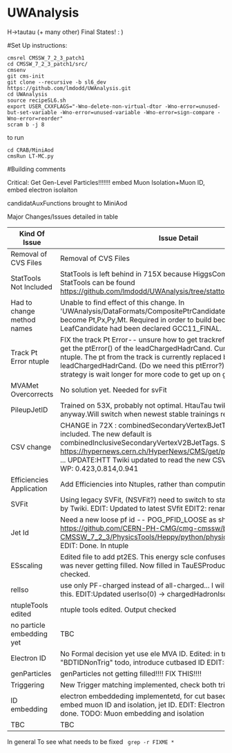 UWAnalysis
==========

H->tautau (+ many other) Final States! : )


#Set Up instructions:

```
cmsrel CMSSW_7_2_3_patch1
cd CMSSW_7_2_3_patch1/src/
cmsenv
git cms-init 
git clone --recursive -b sl6_dev https://github.com/lmdodd/UWAnalysis.git   
cd UWAnalysis
source recipeSL6.sh
export USER_CXXFLAGS="-Wno-delete-non-virtual-dtor -Wno-error=unused-but-set-variable -Wno-error=unused-variable -Wno-error=sign-compare -Wno-error=reorder"
scram b -j 8
```
to run

```
cd CRAB/MiniAod
cmsRun LT-MC.py
```

#Building comments

Critical: Get Gen-Level Particles!!!!!!! embed Muon Isolation+Muon ID, embed electron isolaiton

candidatAuxFunctions brought to MiniAod

Major Changes/Issues detailed in table

| Kind Of Issue  | Issue Detail |
| ------------- | ------------- |
| Removal of CVS Files  | Removal of CVS Files  |
| StatTools Not Included  | StatTools is left behind in 715X because HiggsCombine is stuck there. StatTools can be found https://github.com/lmdodd/UWAnalysis/tree/stattools.  |
| Had to change method names  | Unable to find effect of this change. In 'UWAnalysis/DataFormats/CompositePtrCandidateTMet.h' pt,px,py,mt become Pt,Px,Py,Mt. Required in order to build because functions in LeafCandidate had been declared GCC11_FINAL.   |
| Track Pt Error ntuple | FIX the track Pt Error-- unsure how to get trackref in miniaod. Cannot get the ptError() of the leadChargedHadrCand. Currently this is 0 in the ntuple. The pt from the track is currently replaced by pt of the leadChargedHadrCand. (Do we need this ptError?) Nevertheless my strategy is wait longer for more code to get up on github. |
| MVAMet Overcorrects | No solution yet. Needed for svFit |
| PileupJetID | Trained on 53X, probably not optimal. HtauTau twiki instructs us to use it anyway.Will switch when newest stable trainings released|
| CSV change | CHANGE in 72X : combinedSecondaryVertexBJetTags is no longer included. The new default is combinedInclusiveSecondaryVertexV2BJetTags. See https://hypernews.cern.ch/HyperNews/CMS/get/physTools/3265/1.html ... UPDATE:HTT Twiki updated to read the new CSV tag no rerunning. WP: 0.423,0.814,0.941 |
| Efficiencies Application | Add Efficiencies into Ntuples, rather than computing afterwards !! TODO|
| SVFit | Using legacy SVFit, (NSVFit?) need to switch to standalone as requested by Twiki. EDIT: Updated to latest SVfit EDIT2: renamed all NSVFit->SVFit |
| Jet Id | Need a new loose pf id -- POG_PFID_LOOSE  as show here: https://github.com/CERN-PH-CMG/cmg-cmssw/blob/v7.0.1-from-CMSSW_7_2_3/PhysicsTools/Heppy/python/physicsobjects/Jet.py#L67 EDIT: Done. In ntuple|
| ESscaling | Edited file to add pt2ES. This energy scle confuses me. userFloat(ESpt) was never getting filled. Now filled in TauESProducer. This should be checked.  |
| relIso | use only PF-charged instead of all-charged... I will need to change to this. EDIT:Updated userIso(0) -> chargedHadronIso()|
| ntupleTools edited | ntuple tools edited. Output checked |
| no particle embedding yet | TBC |
| Electron ID | No Formal decision yet use ele MVA ID. Edited: in tree use "BDTIDNonTrig" todo, introduce cutbased ID EDIT:DONE|
| genParticles | genParticles not getting filled!!!! FIX THIS!!!! |
| Triggering | New Trigger matching implemented, check both triggers getting through|
| ID embedding | electron embeddeding implementetd, for cut based id, recipe updated. embed muon ID and isolation, jet ID. EDIT: Electron MVA embedding done. TODO: Muon embedding and isolation  |
| TBC | TBC |

In general To see what needs to be fixed ``` grep -r FIXME *```


